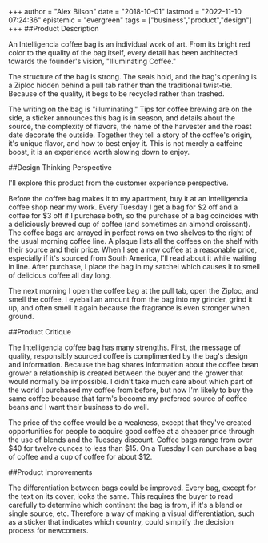 +++
author = "Alex Bilson"
date = "2018-10-01"
lastmod = "2022-11-10 07:24:36"
epistemic = "evergreen"
tags = ["business","product","design"]
+++
##Product Description

An Intelligencia coffee bag is an individual work of art. From its bright red color to the quality of the bag itself, every detail has been architected towards the founder's vision, "Illuminating Coffee."

The structure of the bag is strong. The seals hold, and the bag's opening is a Ziploc hidden behind a pull tab rather than the traditional twist-tie. Because of the quality, it begs to be recycled rather than trashed.

The writing on the bag is "illuminating." Tips for coffee brewing are on the side, a sticker announces this bag is in season, and details about the source, the complexity of flavors, the name of the harvester and the roast date decorate the outside. Together they tell a story of the coffee's origin, it's unique flavor, and how to best enjoy it. This is not merely a caffeine boost, it is an experience worth slowing down to enjoy.

##Design Thinking Perspective

I'll explore this product from the customer experience perspective.

Before the coffee bag makes it to my apartment, buy it at an Intelligencia coffee shop near my work. Every Tuesday I get a bag for $2 off and a coffee for $3 off if I purchase both, so the purchase of a bag coincides with a deliciously brewed cup of coffee (and sometimes an almond croissant). The coffee bags are arrayed in perfect rows on two shelves to the right of the usual morning coffee line. A plaque lists all the coffees on the shelf with their source and their price. When I see a new coffee at a reasonable price, especially if it's sourced from South America, I'll read about it while waiting in line. After purchase, I place the bag in my satchel which causes it to smell of delicious coffee all day long.

The next morning I open the coffee bag at the pull tab, open the Ziploc, and smell the coffee. I eyeball an amount from the bag into my grinder, grind it up, and often smell it again because the fragrance is even stronger when ground.

##Product Critique

The Intelligencia coffee bag has many strengths. First, the message of quality, responsibly sourced coffee is complimented by the bag's design and information. Because the bag shares information about the coffee bean grower a relationship is created between the buyer and the grower that would normally be impossible. I didn't take much care about which part of the world I purchased my coffee from before, but now I'm likely to buy the same coffee because that farm's become my preferred source of coffee beans and I want their business to do well.

The price of the coffee would be a weakness, except that they've created opportunities for people to acquire good coffee at a cheaper price through the use of blends and the Tuesday discount. Coffee bags range from over $40 for twelve ounces to less than $15. On a Tuesday I can purchase a bag of coffee and a cup of coffee for about $12.

##Product Improvements

The differentiation between bags could be improved. Every bag, except for the text on its cover, looks the same. This requires the buyer to read carefully to determine which continent the bag is from, if it's a blend or single source, etc. Therefore a way of making a visual differentiation, such as a sticker that indicates which country, could simplify the decision process for newcomers.
